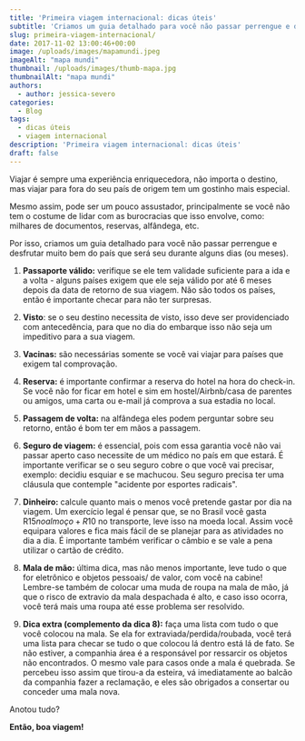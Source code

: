 ```yaml
---
title: 'Primeira viagem internacional: dicas úteis'
subtitle: 'Criamos um guia detalhado para você não passar perrengue e desfrutar'
slug: primeira-viagem-internacional/
date: 2017-11-02 13:00:46+00:00
image: /uploads/images/mapamundi.jpeg
imageAlt: "mapa mundi"
thumbnail: /uploads/images/thumb-mapa.jpg
thumbnailAlt: "mapa mundi"
authors:
  - author: jessica-severo
categories:
  - Blog
tags:
  - dicas úteis
  - viagem internacional
description: 'Primeira viagem internacional: dicas úteis'
draft: false
---
```


Viajar é sempre uma experiência enriquecedora, não importa o destino, mas viajar para fora do seu país de origem tem um gostinho mais especial.

Mesmo assim, pode ser um pouco assustador, principalmente se você não tem o costume de lidar com as burocracias que isso envolve, como: milhares de documentos, reservas, alfândega, etc.

Por isso, criamos um guia detalhado para você não passar perrengue e desfrutar muito bem do país que será seu durante alguns dias (ou meses).

1. **Passaporte válido:** verifique se ele tem validade suficiente para a ida e a volta - alguns países exigem que ele seja válido por até 6 meses depois da data de retorno de sua viagem. Não são todos os países, então é importante checar para não ter surpresas.

2. **Visto**: se o seu destino necessita de visto, isso deve ser providenciado com antecedência, para que no dia do embarque isso não seja um impeditivo para a sua viagem.

3. **Vacinas:** são necessárias somente se você vai viajar para países que exigem tal comprovação.

4. **Reserva:** é importante confirmar a reserva do hotel na hora do check-in. Se você não for ficar em hotel e sim em hostel/Airbnb/casa de parentes ou amigos, uma carta ou e-mail já comprova a sua estadia no local.

5. **Passagem de volta:** na alfândega eles podem perguntar sobre seu retorno, então é bom ter em mãos a passagem.

6. **Seguro de viagem:** é essencial, pois com essa garantia você não vai passar aperto caso necessite de um médico no país em que estará. É importante verificar se o seu seguro cobre o que você vai precisar, exemplo: decidiu esquiar e se machucou. Seu seguro precisa ter uma cláusula que contemple "acidente por esportes radicais".

7. **Dinheiro:** calcule quanto mais o menos você pretende gastar por dia na viagem. Um exercício legal é pensar que, se no Brasil você gasta R$15 no almoço + R$10 no transporte, leve isso na moeda local. Assim você equipara valores e fica mais fácil de se planejar para as atividades no dia a dia. É importante também verificar o câmbio e se vale a pena utilizar o cartão de crédito.

8. **Mala de mão:** última dica, mas não menos importante, leve tudo o que for eletrônico e objetos pessoais/ de valor, com você na cabine! Lembre-se também de colocar uma muda de roupa na mala de mão, já que o risco de extravio da mala despachada é alto, e caso isso ocorra, você terá mais uma roupa até esse problema ser resolvido.

9. **Dica extra (complemento da dica 8):** faça uma lista com tudo o que você colocou na mala. Se ela for extraviada/perdida/roubada, você terá uma lista para checar se tudo o que colocou lá dentro está lá de fato. Se não estiver, a companhia área é a responsável por ressarcir os objetos não encontrados. O mesmo vale para casos onde a mala é quebrada. Se percebeu isso assim que tirou-a da esteira, vá imediatamente ao balcão da companhia fazer a reclamação, e eles são obrigados a consertar ou conceder uma mala nova.

Anotou tudo?

**Então, boa viagem!**
